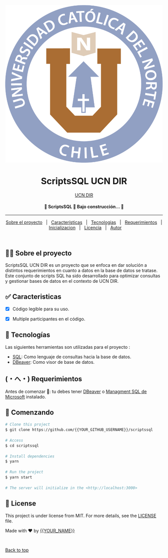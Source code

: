 

![Logo](/Escudo-UCN-Full-Color.png)

<h1 align="center">ScriptsSQL UCN DIR</h1>

<p align="center">
  <a href="https://www.ucn.cl">UCN DIR</a>

</p>

<!-- Status -->

<h4 align="center"> 
	🚧  ScriptsSQL 🚀 Bajo construcción...  🚧
</h4> 

<hr> 

<p align="center">
  <a href="#dart-about">Sobre el proyecto</a> &#xa0; | &#xa0; 
  <a href="#sparkles-features">Características</a> &#xa0; | &#xa0;
  <a href="#rocket-technologies">Tecnologias</a> &#xa0; | &#xa0;
  <a href="#white_check_mark-requirements">Requerimientos</a> &#xa0; | &#xa0;
  <a href="#checkered_flag-starting">Inicializacion</a> &#xa0; | &#xa0;
  <a href="#memo-license">Licencia</a> &#xa0; | &#xa0;
  <a href="https://github.com/{{YOUR_GITHUB_USERNAME}}" target="_blank">Autor</a>
</p>

<br>

## 👨‍💼 Sobre el proyecto ##

ScriptsSQL UCN DIR es un proyecto que se enfoca en dar solución a distintos requerimientos en cuanto a datos en la base de datos se tratase. Este conjunto de scripts SQL ha sido desarrollado para optimizar consultas y gestionar bases de datos en el contexto de UCN DIR.

## ✅ Caracteristicas ##

- [x] Código legible para su uso.
- [x] Multiple participantes en el código.


## 🚀 Tecnologías ##

Las siguientes herramientas son utilizadas para el proyecto :

- [SQL](https://expo.io/): Como lenguaje de consultas hacia la base de datos.
- [DBeaver](https://nodejs.org/en/): Como visor de base de datos.


## (・へ・) Requerimientos ##

Antes de comenzar 🏁: tu debes tener [DBeaver](https://git-scm.com) o [Managment SQL de Microsoft](https://nodejs.org/en/) instalado.

## 🏁 Comenzando ##

```bash
# Clone this project
$ git clone https://github.com/{{YOUR_GITHUB_USERNAME}}/scriptssql

# Access
$ cd scriptssql

# Install dependencies
$ yarn

# Run the project
$ yarn start

# The server will initialize in the <http://localhost:3000>
```

## :memo: License ##

This project is under license from MIT. For more details, see the [LICENSE](LICENSE.md) file.


Made with :heart: by <a href="https://github.com/{{YOUR_GITHUB_USERNAME}}" target="_blank">{{YOUR_NAME}}</a>

&#xa0;

<a href="#top">Back to top</a>
